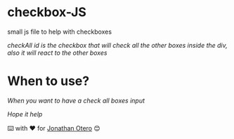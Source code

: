 # checkbox-JS
small js file to help with checkboxes

*checkAll id is the checkbox that will check all the other boxes inside the div, also it will react to the other boxes*


#  When to use?

*When you want to have a check all boxes input*


_Hope it help_



⌨️ with ❤️ for [Jonathan Otero](https://github.com/jonathan-otr) 😊
